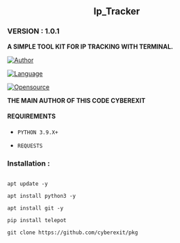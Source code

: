 <h2 align="center"> Ip_Tracker </h2>

<h3>VERSION : 1.0.1</h3>

**A SIMPLE TOOL KIT FOR IP TRACKING WITH TERMINAL.**

[![Author](https://img.shields.io/badge/Author-Cyberexit-blue)](https://github.com/cyberexit)

[![Language](https://img.shields.io/badge/Written%20in-Python3-blue)](#)

[![Opensource](https://img.shields.io/badge/Open%20Source-Yes-green)](#)

**THE MAIN AUTHOR OF THIS CODE CYBEREXIT**

#### REQUIREMENTS

* `PYTHON 3.9.X+`

* `REQUESTS`

### Installation :

```

apt update -y

apt install python3 -y

apt install git -y

pip install telepot 

git clone https://github.com/cyberexit/pkg
